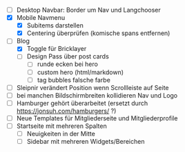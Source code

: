 - [ ] Desktop Navbar: Border um Nav und Langchooser
- [x] Mobile Navmenu
  - [x] Subitems darstellen
  - [x] Centering überprüfen (komische spans entfernen)
- [ ] Blog
  - [x] Toggle für Bricklayer
  - [ ] Design Pass über post cards
    - [ ] runde ecken bei hero
    - [ ] custom hero (html/markdown)
    - [ ] tag bubbles falsche farbe
- [ ] Sleipnir verändert Position wenn Scrollleiste auf Seite
- [ ] bei manchen Bildschirmbreiten kollidieren Nav und Logo
- [ ] Hamburger gehört überarbeitet (ersetzt durch https://jonsuh.com/hamburgers/ ?)
- [ ] Neue Templates für Mitgliederseite und Mitgliederprofile
- [ ] Startseite mit mehreren Spalten
  - [ ] Neuigkeiten in der Mitte
  - [ ] Sidebar mit mehreren Widgets/Bereichen